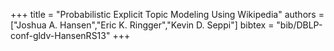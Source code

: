 +++
title =  "Probabilistic Explicit Topic Modeling Using Wikipedia"
authors = ["Joshua A. Hansen","Eric K. Ringger","Kevin D. Seppi"]
bibtex = "bib/DBLP-conf-gldv-HansenRS13"
+++
